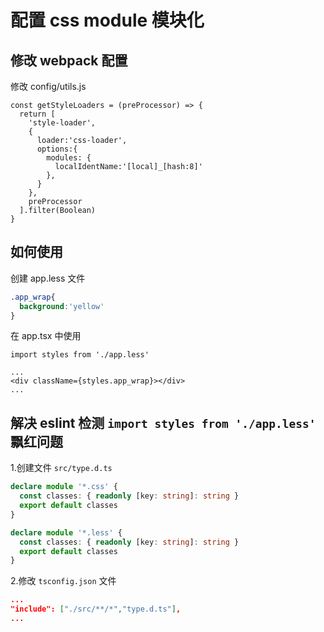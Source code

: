 # 配置 css module 模块化

## 修改 webpack 配置
修改 config/utils.js

```js{4-11}
const getStyleLoaders = (preProcessor) => {
  return [
    'style-loader', 
    {
      loader:'css-loader',
      options:{
        modules: {
          localIdentName:'[local]_[hash:8]'
        },
      }
    },
    preProcessor
  ].filter(Boolean)
}
```

## 如何使用

创建 app.less 文件
```css
.app_wrap{
  background:'yellow'
}
```

在 app.tsx 中使用

```tsx
import styles from './app.less'

...
<div className={styles.app_wrap}></div>
...
```

## 解决 eslint 检测 `import styles from './app.less'` 飘红问题

1.创建文件 `src/type.d.ts`
```ts
declare module '*.css' {
  const classes: { readonly [key: string]: string }
  export default classes
}

declare module '*.less' {
  const classes: { readonly [key: string]: string }
  export default classes
}
```

2.修改 `tsconfig.json` 文件
```json
...
"include": ["./src/**/*","type.d.ts"],
...
```